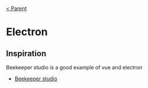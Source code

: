 [< Parent](./Readme.md)

# Electron

## Inspiration

Beekeeper studio is a good example of vue and electron

- [Beekeeper studio](https://github.com/beekeeper-studio/beekeeper-studio)
